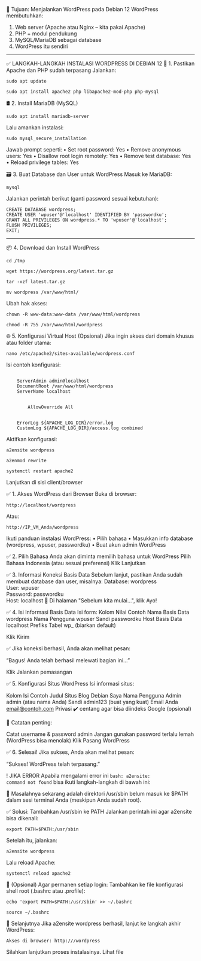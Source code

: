 🎯 Tujuan: Menjalankan WordPress pada Debian 12
WordPress membutuhkan:
1.	Web server (Apache atau Nginx – kita pakai Apache)
2.	PHP + modul pendukung
3.	MySQL/MariaDB sebagai database
4.	WordPress itu sendiri
________________________________________
✅ LANGKAH-LANGKAH INSTALASI WORDPRESS DI DEBIAN 12
🔧 1. Pastikan Apache dan PHP sudah terpasang
Jalankan:
<pre><code>sudo apt update</code></pre>
<pre><code>sudo apt install apache2 php libapache2-mod-php php-mysql</code></pre>

🛢️ 2. Install MariaDB (MySQL)
<pre><code>sudo apt install mariadb-server</code></pre>

Lalu amankan instalasi:
<pre><code>sudo mysql_secure_installation</code></pre>

Jawab prompt seperti:
•	Set root password: Yes
•	Remove anonymous users: Yes
•	Disallow root login remotely: Yes
•	Remove test database: Yes
•	Reload privilege tables: Yes

🗃️ 3. Buat Database dan User untuk WordPress
Masuk ke MariaDB:
<pre><code>mysql</code></pre>

Jalankan perintah berikut (ganti password sesuai kebutuhan):
<pre><code>CREATE DATABASE wordpress;
CREATE USER 'wpuser'@'localhost' IDENTIFIED BY 'passwordku';
GRANT ALL PRIVILEGES ON wordpress.* TO 'wpuser'@'localhost';
FLUSH PRIVILEGES;
EXIT;</code></pre>
________________________________________
📦 4. Download dan Install WordPress
<pre><code>cd /tmp</code></pre>
<pre><code>wget https://wordpress.org/latest.tar.gz</code></pre>
<pre><code>tar -xzf latest.tar.gz</code></pre>
<pre><code>mv wordpress /var/www/html/</code></pre>

Ubah hak akses:
<pre><code>chown -R www-data:www-data /var/www/html/wordpress</code></pre>
<pre><code>chmod -R 755 /var/www/html/wordpress</code></pre>

🌐 5. Konfigurasi Virtual Host (Opsional)
Jika ingin akses dari domain khusus atau folder utama:
<pre><code>nano /etc/apache2/sites-available/wordpress.conf</code></pre>
Isi contoh konfigurasi:
<pre><code><VirtualHost *:80>
    ServerAdmin admin@localhost
    DocumentRoot /var/www/html/wordpress
    ServerName localhost

    <Directory /var/www/html/wordpress/>
        AllowOverride All
    </Directory>

    ErrorLog ${APACHE_LOG_DIR}/error.log
    CustomLog ${APACHE_LOG_DIR}/access.log combined
</VirtualHost></code></pre>

Aktifkan konfigurasi:
<pre><code>a2ensite wordpress</code></pre>
<pre><code>a2enmod rewrite</code></pre>
<pre><code>systemctl restart apache2</code></pre>

Lanjutkan di sisi client/browser

✅ 1. Akses WordPress dari Browser
Buka di browser:
<pre><code>http://localhost/wordpress</code></pre>
Atau:
<pre><code>http://IP_VM_Anda/wordpress</code></pre>
Ikuti panduan instalasi WordPress:
•	Pilih bahasa
•	Masukkan info database (wordpress, wpuser, passwordku)
•	Buat akun admin WordPress

✅ 2. Pilih Bahasa
Anda akan diminta memilih bahasa untuk WordPress
Pilih Bahasa Indonesia (atau sesuai preferensi)
Klik Lanjutkan

✅ 3. Informasi Koneksi Basis Data
Sebelum lanjut, pastikan Anda sudah membuat database dan user, misalnya:
Database: wordpress  
User: wpuser  
Password: passwordku  
Host: localhost
📝 Di halaman "Sebelum kita mulai...", klik Ayo!

✅ 4. Isi Informasi Basis Data
Isi form:
Kolom	Nilai Contoh
Nama Basis Data	wordpress
Nama Pengguna	wpuser
Sandi	passwordku
Host Basis Data	localhost
Prefiks Tabel	wp_ (biarkan default)

Klik Kirim

✅ Jika koneksi berhasil, Anda akan melihat pesan:

“Bagus! Anda telah berhasil melewati bagian ini…”

Klik Jalankan pemasangan

✅ 5. Konfigurasi Situs WordPress
Isi informasi situs:

Kolom	Isi Contoh
Judul Situs	Blog Debian Saya
Nama Pengguna Admin	admin (atau nama Anda)
Sandi	admin123 (buat yang kuat)
Email Anda	email@contoh.com
Privasi	✔️ centang agar bisa diindeks Google (opsional)

📌 Catatan penting:

Catat username & password admin
Jangan gunakan password terlalu lemah (WordPress bisa menolak)
Klik Pasang WordPress

✅ 6. Selesai!
Jika sukses, Anda akan melihat pesan:

“Sukses! WordPress telah terpasang.”

! JIKA ERROR
Apabila mengalami error ini <code>bash: a2ensite: command not found</code> bisa ikuti langkah-langkah di bawah ini:

📌 Masalahnya sekarang adalah direktori /usr/sbin belum masuk ke $PATH dalam sesi terminal Anda (meskipun Anda sudah root).

✅ Solusi: Tambahkan /usr/sbin ke PATH
Jalankan perintah ini agar a2ensite bisa dikenali:

<pre><code>export PATH=$PATH:/usr/sbin</code></pre>

Setelah itu, jalankan:
<pre><code>a2ensite wordpress</code></pre>
  
Lalu reload Apache:
<pre><code>systemctl reload apache2</code></pre>

🔄 (Opsional) Agar permanen setiap login:
Tambahkan ke file konfigurasi shell root (.bashrc atau .profile):
<pre><code>echo 'export PATH=$PATH:/usr/sbin' >> ~/.bashrc </code></pre>
<pre><code>source ~/.bashrc </code></pre>

🚀 Selanjutnya
Jika a2ensite wordpress berhasil, lanjut ke langkah akhir WordPress:

<pre><code>Akses di browser: http://<ip-vm-anda>/wordpress</code></pre>

Silahkan lanjutkan proses instalasinya. Lihat file 

